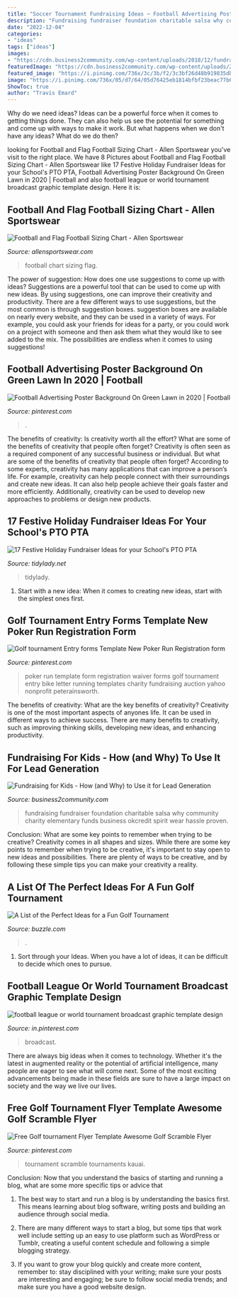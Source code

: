 ```yaml
---
title: "Soccer Tournament Fundraising Ideas ~ Football Advertising Poster Background On Green Lawn In 2020"
description: "Fundraising fundraiser foundation charitable salsa why community charity elementary funds business okcredit spirit wear hassle proven"
date: "2022-12-04"
categories:
- "ideas"
tags: ["ideas"]
images:
- "https://cdn.business2community.com/wp-content/uploads/2018/12/fundraising-for-kids-900x660.jpg"
featuredImage: "https://cdn.business2community.com/wp-content/uploads/2018/12/fundraising-for-kids-900x660.jpg"
featured_image: "https://i.pinimg.com/736x/3c/3b/f2/3c3bf26d48b919835db9aeaf0757a73d.jpg"
image: "https://i.pinimg.com/736x/05/d7/64/05d76425eb1814bfbf23beac77b6bcf4.jpg"
ShowToc: true
author: "Travis Emard"
---
```



Why do we need ideas?
Ideas can be a powerful force when it comes to getting things done. They can also help us see the potential for something and come up with ways to make it work. But what happens when we don't have any ideas? What do we do then?

	

		
looking for Football and Flag Football Sizing Chart - Allen Sportswear you've visit to the right place. We have 8 Pictures about Football and Flag Football Sizing Chart - Allen Sportswear like 17 Festive Holiday Fundraiser Ideas for your School&#039;s PTO PTA, Football Advertising Poster Background On Green Lawn in 2020 | Football and also football league or world tournament broadcast graphic template design. Here it is:
		
    
## Football And Flag Football Sizing Chart - Allen Sportswear

<img loading=lazy src="http://www.allensportswear.com/wp-content/uploads/2010/09/2018-football-sizing-banner-1.png" onerror="this.onerror=null;this.src='https://tse3.mm.bing.net/th?id=OIP.PFG1iLvd8Y_v6baQ4jEMegHaNb&amp;pid=15.1';" alt="Football and Flag Football Sizing Chart - Allen Sportswear">

_Source: allensportswear.com_

>football chart sizing flag. 

	

The power of suggestion: How does one use suggestions to come up with ideas?
Suggestions are a powerful tool that can be used to come up with new ideas. By using suggestions, one can improve their creativity and productivity. There are a few different ways to use suggestions, but the most common is through suggestion boxes. suggestion boxes are available on nearly every website, and they can be used in a variety of ways. For example, you could ask your friends for ideas for a party, or you could work on a project with someone and then ask them what they would like to see added to the mix. The possibilities are endless when it comes to using suggestions!

    
## Football Advertising Poster Background On Green Lawn In 2020 | Football

<img loading=lazy src="https://i.pinimg.com/736x/93/7c/9b/937c9b77c95e55d49394898f1ffc065e.jpg" onerror="this.onerror=null;this.src='https://tse2.mm.bing.net/th?id=OIP.npZW9ve_52zlULJadCOCXwHaLH&amp;pid=15.1';" alt="Football Advertising Poster Background On Green Lawn in 2020 | Football">

_Source: pinterest.com_

>. 

	

The benefits of creativity: Is creativity worth all the effort? What are some of the benefits of creativity that people often forget?
Creativity is often seen as a required component of any successful business or individual. But what are some of the benefits of creativity that people often forget? According to some experts, creativity has many applications that can improve a person’s life. For example, creativity can help people connect with their surroundings and create new ideas. It can also help people achieve their goals faster and more efficiently. Additionally, creativity can be used to develop new approaches to problems or design new products.

    
## 17 Festive Holiday Fundraiser Ideas For Your School&#039;s PTO PTA

<img loading=lazy src="https://cdn.shopify.com/s/files/1/0010/9599/1332/articles/w1_1200x1200.png?v=1573749640" onerror="this.onerror=null;this.src='https://tse4.mm.bing.net/th?id=OIP.oSxza34zy74zw4aIcP8jmAHaLH&amp;pid=15.1';" alt="17 Festive Holiday Fundraiser Ideas for your School&#039;s PTO PTA">

_Source: tidylady.net_

>tidylady. 

	

1. Start with a new idea: When it comes to creating new ideas, start with the simplest ones first.

    
## Golf Tournament Entry Forms Template New Poker Run Registration Form

<img loading=lazy src="https://i.pinimg.com/736x/3c/3b/f2/3c3bf26d48b919835db9aeaf0757a73d.jpg" onerror="this.onerror=null;this.src='https://tse4.mm.bing.net/th?id=OIP.ASZHHOmvKYtb9s5SnfYj1wHaJl&amp;pid=15.1';" alt="Golf tournament Entry forms Template New Poker Run Registration form">

_Source: pinterest.com_

>poker run template form registration waiver forms golf tournament entry bike letter running templates charity fundraising auction yahoo nonprofit peterainsworth. 

	

The benefits of creativity: What are the key benefits of creativity?
Creativity is one of the most important aspects of anyones life. It can be used in different ways to achieve success. There are many benefits to creativity, such as improving thinking skills, developing new ideas, and enhancing productivity.

    
## Fundraising For Kids - How (and Why) To Use It For Lead Generation

<img loading=lazy src="https://cdn.business2community.com/wp-content/uploads/2018/12/fundraising-for-kids-900x660.jpg" onerror="this.onerror=null;this.src='https://tse3.mm.bing.net/th?id=OIP.ZcE15sHEgpQOLPIM8yRn3QHaFb&amp;pid=15.1';" alt="Fundraising for Kids - How (and Why) to Use it for Lead Generation">

_Source: business2community.com_

>fundraising fundraiser foundation charitable salsa why community charity elementary funds business okcredit spirit wear hassle proven. 

	

Conclusion: What are some key points to remember when trying to be creative?
Creativity comes in all shapes and sizes. While there are some key points to remember when trying to be creative, it's important to stay open to new ideas and possibilities. There are plenty of ways to be creative, and by following these simple tips you can make your creativity a reality.

    
## A List Of The Perfect Ideas For A Fun Golf Tournament

<img loading=lazy src="https://pixfeeds.com/images/sports/golf/1280-153753583-club-and-ball-on-tee.jpg" onerror="this.onerror=null;this.src='https://tse3.mm.bing.net/th?id=OIP.zuzOKxhNWLAaXavDUqeTbwHaE6&amp;pid=15.1';" alt="A List of the Perfect Ideas for a Fun Golf Tournament">

_Source: buzzle.com_

>. 

	

1. Sort through your Ideas. When you have a lot of ideas, it can be difficult to decide which ones to pursue.

    
## Football League Or World Tournament Broadcast Graphic Template Design

<img loading=lazy src="https://i.pinimg.com/736x/8b/96/ca/8b96ca99479d51ca2c4bcd954ff88b63.jpg" onerror="this.onerror=null;this.src='https://tse3.mm.bing.net/th?id=OIP.4kumgZ3-cV6MwO1AoYCRCgAAAA&amp;pid=15.1';" alt="football league or world tournament broadcast graphic template design">

_Source: in.pinterest.com_

>broadcast. 

	

There are always big ideas when it comes to technology. Whether it's the latest in augmented reality or the potential of artificial intelligence, many people are eager to see what will come next. Some of the most exciting advancements being made in these fields are sure to have a large impact on society and the way we live our lives.

    
## Free Golf Tournament Flyer Template Awesome Golf Scramble Flyer

<img loading=lazy src="https://i.pinimg.com/736x/05/d7/64/05d76425eb1814bfbf23beac77b6bcf4.jpg" onerror="this.onerror=null;this.src='https://tse2.mm.bing.net/th?id=OIP.aizbQaubcoOiUQ9RHQzlPAHaJ3&amp;pid=15.1';" alt="Free Golf tournament Flyer Template Awesome Golf Scramble Flyer">

_Source: pinterest.com_

>tournament scramble tournaments kauai. 

	

Conclusion: Now that you understand the basics of starting and running a blog, what are some more specific tips or advice that
1. The best way to start and run a blog is by understanding the basics first. This means learning about blog software, writing posts and building an audience through social media.
2. There are many different ways to start a blog, but some tips that work well include setting up an easy to use platform such as WordPress or Tumblr, creating a useful content schedule and following a simple blogging strategy.

3. If you want to grow your blog quickly and create more content, remember to: stay disciplined with your writing; make sure your posts are interesting and engaging; be sure to follow social media trends; and make sure you have a good website design.

